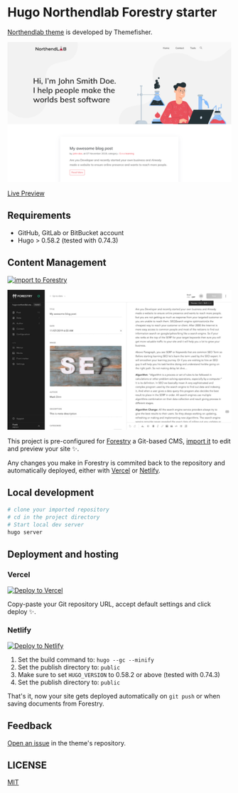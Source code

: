 # Hugo Northendlab Forestry starter

[Northendlab theme](https://github.com/themefisher/northendlab-hugo) is developed by Themefisher.

![Homepage preview](./images/preview.png)

[Live Preview](http://demo.themefisher.com/northendlab-hugo/)

## Requirements

- GitHub, GitLab or BitBucket account
- Hugo > 0.58.2 (tested with 0.74.3)

## Content Management

[![import to Forestry](https://assets.forestry.io/import-to-forestryK.svg)](https://app.forestry.io/quick-start?repo=forestryio/hugo-northendlab-forestry&engine=hugo&version=0.74.3)

![Forestry admin interface](./images/forestry-cms.jpg)

This project is pre-configured for [Forestry](https://forestry.io) a Git-based CMS, [import it](https://app.forestry.io/quick-start?repo=forestryio/hugo-northendlab-forestry&engine=hugo&version=0.74.3) to edit and preview your site ✨.

Any changes you make in Forestry is commited back to the repository and automatically deployed, either with [Vercel](#vercel) or [Netlify](#netlify).

## Local development

```bash
# clone your imported repository
# cd in the project directory
# Start local dev server
hugo server
```

## Deployment and hosting

### Vercel

[![Deploy to Vercel](https://vercel.com/button)](https://vercel.com/import/git)

Copy-paste your Git repository URL, accept default settings and click deploy ✨.

### Netlify

[![Deploy to Netlify](https://www.netlify.com/img/deploy/button.svg)](https://app.netlify.com/start/deploy?repository=https://github.com/forestryio/hugo-northendlab-forestry)

1. Set the build command to: `hugo --gc --minify`
2. Set the publish directory to: `public`
3. Make sure to set `HUGO_VERSION` to 0.58.2 or above (tested with 0.74.3)
3. Set the publish directory to: `public`

That's it, now your site gets deployed automatically on `git push` or when saving documents from Forestry.

## Feedback

[Open an issue](https://github.com/themefisher/northendlab-hugo/issues) in the theme's repository.

## LICENSE

[MIT](LICENSE)
